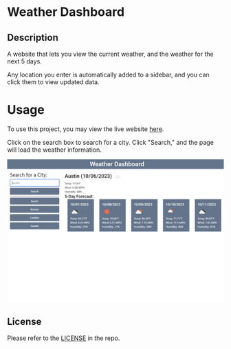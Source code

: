 # Weather Dashboard

## Description

A website that lets you view the current weather, and the weather for the next 5 days.

Any location you enter is automatically added to a sidebar, and you can click them to view updated data.

# Usage

To use this project, you may view the live website [here](https://ashoener.github.io/weather-dashboard/).

Click on the search box to search for a city. Click "Search," and the page will load the weather information.

![Website Screenshot](assets/images/screenshot.png)

## License

Please refer to the [LICENSE](/LICENSE) in the repo.
